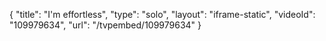 {
    "title": "I'm effortless",
    "type": "solo",
    "layout": "iframe-static",
    "videoId": "109979634",
    "url": "\/tvpembed\/109979634"
}